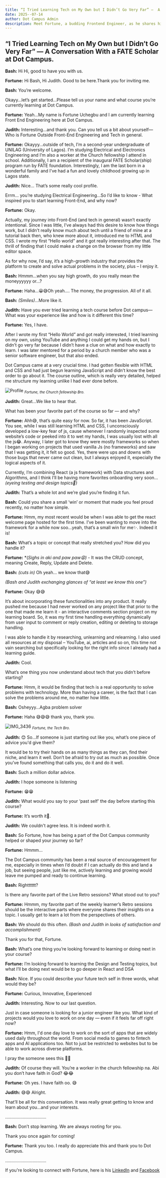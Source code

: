 ```yaml
---
title: “I Tried Learning Tech on My Own but I Didn’t Go Very Far” —  A Conversation With a FATE Scholar at Dot Campus.
date: 2025--07-14
author: Dot Campus Admin
description: Meet Fortune, a budding Frontend Engineer, as he shares his early struggles with learning tech alone, how Dot Campus gave him structure, and the small wins that keep him going.
---
```

## “I Tried Learning Tech on My Own but I Didn’t Go Very Far” —  A Conversation With a FATE Scholar at Dot Campus.

**Bash:** Hi Hi, good to have you with us. 

**Fortune:** Hi Bash, Hi Judith. Good to be here.Thank you for inviting me. 

**Bash:** You’re welcome. 

Okayy…let’s get started…Please tell us your name and what course you’re currently learning at Dot Campus.  

**Fortune:** Yeah…My name is Fortune Uchegbu and I am currently learning Front End Engineering here at Dot Campus. 

**Judith:** Interesting…and thank you. Can you tell us a bit about yourself—Who is Fortune Outside Front-End Engineering and Tech in general. 

**Fortune:** Okayyy…outside of tech, I’m a second-year undergraduate of UNILAG (University of Lagos). I’m studying Electrical and Electronics Engineering and I’m also a worker at the Church fellowship I attend in school. Additionally, I am a recipient of the inaugural FATE Scholar(ship) program run by FATE foundation. Interestingly, I am the last born in a wonderful family and I’ve had a fun and lovely childhood growing up in Lagos state.

**Judith:** Nice… That’s some really cool profile. 

Errm… you’re studying Electrical Engineering…So I’d like to know - What inspired you to start learning Front-End, and why now?   

**Fortune:**  Okay. 

Actually, my journey into Front-End (and tech in general) wasn’t exactly intentional. Since I was little, I’ve always had this desire to know how things work, but I didn’t really know much about tech until a friend of mine at a tutorial back then, who knew more about it, introduced me to HTML and CSS. I wrote my first “Hello world” and it got really interesting after that. The thrill of finding that I could make a change on the browser from my little editor space.   
  
As for why now, I’d say, it’s a high-growth industry that provides the platform to create and solve actual problems in the society, plus – I enjoy it.
  
**Bash:** Hmmm…when you say high growth, do you really mean the moneyyyyyy or…?

**Fortune:** Haha…😀😅Oh yeah…. The money, the progression. All of it all. 

**Bash:** *(Smiles)*...More like it.

**Judith:** Have you ever tried learning a tech course before Dot campus—What was your experience like and how is it different this time?   
  
**Fortune:** Yes, I have. 

After I wrote my first “Hello World” and got really interested, I tried learning on my own, using YouTube and anything I could get my hands on, but I didn’t go very far because I didn’t have a clue on what and how exactly to learn. I was later mentored for a period by a church member who was a senior software engineer, but that also ended.   


Dot Campus came at a very crucial time. I had gotten flexible with HTML and CSS and had just begun learning JavaScript and didn’t know the best order to go about it. The course outline, which is really very detailed, helped me structure my learning unlike I had ever done before.


![Profile](https://github.com/user-attachments/assets/ab6ef222-78bc-4a98-b695-99d13b64a954)
                                        <sub>*Fortune, the Church fellowship Bro.*</sub>


**Judith:** Great…We like to hear that. 

What has been your favorite part of the course so far — and why?   

**Fortune:** Ahh😅, that’s quite easy for now. So far, it has been JavaScript. You see, while I was still learning HTML and CSS, I unconsciously developed a low-key fear of js, cause whenever I randomly inspected some website’s code or peeked into it to wet my hands, I was usually lost with all the js😂. Anyway, I later got to know they were mostly frameworks so when I began working on projects that used vanilla Js (no frameworks) and saw that I was getting it, it felt so good. Yes, there were ups and downs with those bugs that never came out clean, but I always enjoyed it, especially the logical aspects of it.   
  
Currently, I’m combining React (a js framework) with Data structures and Algorithms, and I think I’ll be having more favorites onboarding very soon...*(eyeing testing and design topics👀)*   


**Judith:**  That’s a whole lot and we’re glad you’re finding it fun. 

**Bash:** Could you share a small ‘win’ or moment that made you feel proud recently, no matter how simple.  
  
**Fortune:**  Hmm, my most recent would be when I was able to get the react welcome page hosted for the first time. I’ve been wanting to move into the framework for a while now soo…yeah, that’s a small win for me✨. Indeed it is!

**Bash:** What’s a topic or concept that really stretched you?  How did you handle it?   
  
**Fortune:**  *(*Sighs in aki and paw paw😩)* - It was the CRUD concept, meaning Create, Reply, Update and Delete. 

**Bash:**  *(cuts in)* Oh yeah… we know that😅

*(Bash and Judith exchanging glances of “at least we know this one”)*

**Fortune:**  Okay 😅😅

It’s about incorporating these functionalities into any product. It really pushed me because I had never worked on any project like that prior to the one that made me learn it - an interactive comments section project on my learning board. So, it was my first time handling everything dynamically from user input to comment or reply creation, editing or deleting to storage handling.  
 
I was able to handle it by researching, unlearning and relearning. I also used all resources at my disposal – YouTube, ai, articles and so on, this time not vain searching but specifically looking for the right info since I already had a learning guide. 

**Judith:**  Cool. 

What’s one thing you now understand about tech that you didn’t before starting?  


**Fortune:** Hmm, it would be finding that tech is a real opportunity to solve problems with technology. More than having a career, is the fact that I can solve the problems around me, no matter how little.  

**Bash:** Osheyyy…Agba problem solver

**Fortune:** Haha 😅😅😅 thank you, thank you. 

![IMG_3436](https://github.com/user-attachments/assets/0d07809e-f5e3-4d59-b3a9-635cb4a855d9)
                                <sub>*Fortune, the Tech Bro.*</sub>

**Judith:** 😊 So…If someone is just starting out like you, what’s one piece of advice you'd give them?   
  
It would be to try their hands on as many things as they can, find their niche, and learn it well. Don’t be afraid to try out as much as possible. Once you’ve found something that calls you, do it and do it well. 

**Bash:** Such a million dollar advice. 

**Judith:** I hope someone is listening

**Fortune:** 😁😁

**Judith:** What would you say to your ‘past self’ the day before starting this course?   

**Fortune:** It’s worth it💚.  

**Judith:** We couldn't agree less. It is indeed worth it.

**Bash:**  So Fortune, how has being a part of the Dot Campus community helped or shaped your journey so far?  
   
**Fortune:** Hmmm…

The Dot Campus community has been a real source of encouragement for me, especially in times when I’d doubt if I can actually do this and land a job, but seeing people, just like me, actively learning and growing would leave me pumped and ready to continue learning. 

**Bash:**  Rightttttt?

Is there any favorite part of the Live Retro sessions?  What stood out to you?   
  
**Fortune:** Hmmm, my favorite part of the weekly learner’s Retro sessions should be the interactive parts where everyone shares their insights on a topic. I usually get to learn a lot from the perspectives of others.  

**Bash:** We should do this often. *(Bash and Judith in looks of satisfaction and accomplishment)*

Thank you for that, Fortune. 

**Bash:**  What’s one thing you’re looking forward to learning or doing next in your course?  


**Fortune:** I’m looking forward to learning the Design and Testing topics, but what I’ll be doing next would be to go deeper in React and DSA

**Bash:** Nice. If you could describe your future tech self in three words, what would they be? 


**Fortune:** Curious, Innovative, Experienced 

**Judith:** Interesting. Now to our last question.

Just in case someone is looking for a junior engineer like you. What kind of projects would you love to work on one day — even if it feels far off right now? 


**Fortune:** Hmm, I'd one day love to work on the sort of apps that are widely used daily throughout the world. From social media to games to fintech apps and AI applications too. Not to just be restricted to websites but to be able to work across diverse platforms. 

I pray the someone sees this 🙏🏻

**Judith:** Of course they will. You’re a worker in the church fellowship na. Abi you don’t have faith in God? 😂😂

**Fortune:** Oh yes. I have faith oo. 😅

**Judith:** 😅😅 Alright.

That’ll be all for this conversation. It was really great getting to know and learn about you…and your interests. 

……………………………

**Bash:** Don’t stop learning. We are always rooting for you. 

Thank you once again for coming!

**Fortune:**  Thank you too. I really do appreciate this and thank you to Dot Campus. 

……………………………



If you're looking to connect with Fortune, here is his [LinkedIn](https://www.linkedin.com/in/fortune-uchegbu-b25ab8289/​) and [Facebook](https://web.facebook.com/fortune.uchegbu.7/) 
